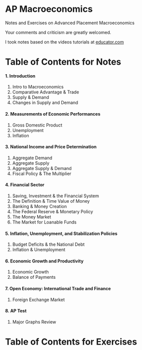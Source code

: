 # AP Macroeconomics
Notes and Exercises on Advanced Placement Macroeconomics

Your comments and criticism are greatly welcomed.

I took notes based on the videos tutorials at [educator.com](https://www.educator.com/economics/ap-macroeconomics/park/)

# Table of Contents for Notes
#### 1. Introduction
1. Intro to Macroeconomics
2. Comparative Advantage & Trade
3. Supply & Demand
4. Changes in Supply and Demand

#### 2. Measurements of Economic Performances
1. Gross Domestic Product
1. Unemployment
1. Inflation

#### 3. National Income and Price Determination
1. Aggregate Demand
1. Aggregate Supply
1. Aggregate Supply & Demand
1. Fiscal Policy & The Multiplier

#### 4. Financial Sector
1. Saving, Investment & the Financial System
1. The Definition & Time Value of Money
1. Banking & Money Creation
1. The Federal Reserve & Monetary Policy
1. The Money Market
1. The Market for Loanable Funds

#### 5. Inflation, Unemployment, and Stabilization Policies
1. Budget Deficits & the National Debt
1. Inflation & Unemployment

#### 6. Economic Growth and Productivity
1. Economic Growth
1. Balance of Payments

#### 7. Open Economy: International Trade and Finance
1. Foreign Exchange Market

#### 8. AP Test
1. Major Graphs Review

# Table of Contents for Exercises